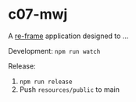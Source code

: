 # c07-mwj

A [re-frame](https://github.com/day8/re-frame) application designed to ...

Development: `npm run watch`

Release:

1. `npm run release`
2. Push `resources/public` to main
